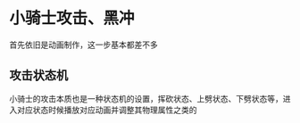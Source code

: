 # 小骑士攻击、黑冲

首先依旧是动画制作，这一步基本都差不多

## 攻击状态机

小骑士的攻击本质也是一种状态机的设置，挥砍状态、上劈状态、下劈状态等，进入对应状态时候播放对应动画并调整其物理属性之类的
